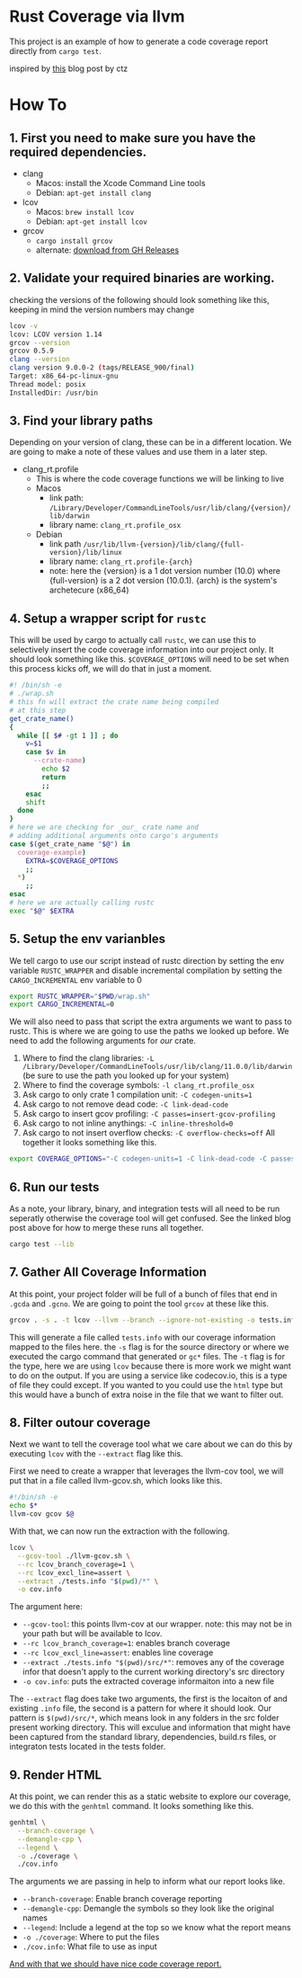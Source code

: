# Rust Coverage via llvm
This project is an example of how to generate a code coverage report
directly from `cargo test`.

inspired by [this](https://jbp.io/2017/07/19/measuring-test-coverage-of-rust-programs#only-profiling-relevent-code) blog post by ctz

# How To
## 1. First you need to make sure you have the required dependencies.
- clang
    - Macos: install the Xcode Command Line tools
    - Debian: `apt-get install clang`
- lcov
    - Macos: `brew install lcov`
    - Debian: `apt-get install lcov`
- grcov
    - `cargo install grcov`
    - alternate: [download from GH Releases](https://github.com/mozilla/grcov/releases)
## 2. Validate your required binaries are working.
checking the versions of the following should look something like
this, keeping in mind the version numbers may change
```sh
lcov -v 
lcov: LCOV version 1.14
grcov --version
grcov 0.5.9
clang --version
clang version 9.0.0-2 (tags/RELEASE_900/final)
Target: x86_64-pc-linux-gnu
Thread model: posix
InstalledDir: /usr/bin
```
## 3. Find your library paths
Depending on your version of clang, these can be in a different location.
We are going to make a note of these values and use them in a later step.
- clang_rt.profile
    - This is where the code coverage functions we will be linking to live
    - Macos
        - link path: `/Library/Developer/CommandLineTools/usr/lib/clang/{version}/lib/darwin`
        - library name: `clang_rt.profile_osx`
    - Debian
        - link path `/usr/lib/llvm-{version}/lib/clang/{full-version}/lib/linux`
        - library name: `clang_rt.profile-{arch}`
        - note: here the {version} is a 1 dot version number (10.0) where {full-version} is a 2 dot version (10.0.1). {arch} is the system's archetecure (x86_64)

## 4. Setup a wrapper script for `rustc`

This will be used by cargo to actually call `rustc`, we can use this to 
selectively insert the code coverage information into our project only.
It should look something like this. `$COVERAGE_OPTIONS` will need to be
set when this process kicks off, we will do that in just a moment.
```sh
#! /bin/sh -e
# ./wrap.sh
# this fn will extract the crate name being compiled
# at this step
get_crate_name()
{
  while [[ $# -gt 1 ]] ; do
    v=$1
    case $v in
      --crate-name)
        echo $2
        return
        ;;
    esac
    shift
  done
}
# here we are checking for _our_ crate name and 
# adding additional arguments onto cargo's arguments
case $(get_crate_name "$@") in
  coverage-example)
    EXTRA=$COVERAGE_OPTIONS
    ;;
  *)
    ;;
esac
# here we are actually calling rustc
exec "$@" $EXTRA
```

## 5. Setup the env varianbles

We tell cargo to use our script instead of rustc direction
by setting the env variable `RUSTC_WRAPPER` and disable
incremental compilation by setting the  `CARGO_INCREMENTAL` env variable to 0

```sh
export RUSTC_WRAPPER="$PWD/wrap.sh"
export CARGO_INCREMENTAL=0
```
We will also need to pass that script the extra arguments
we want to pass to rustc. This is where we are going to use
the paths we looked up before. We need to add the following
arguments for _our_ crate.


1. Where to find the clang libraries: `-L /Library/Developer/CommandLineTools/usr/lib/clang/11.0.0/lib/darwin` (be sure to use the path you looked up for your system)
2. Where to find the coverage symbols: `-l clang_rt.profile_osx`
3. Ask cargo to only crate 1 compilation unit: `-C codegen-units=1`
4. Ask cargo to not remove dead code: `-C link-dead-code`
5. Ask cargo to insert gcov profiling: `-C passes=insert-gcov-profiling`
6. Ask cargo to not inline anythings: `-C inline-threshold=0`
7. Ask cargo to not insert overflow checks: `-C overflow-checks=off`
All together it looks something like this.

```sh
export COVERAGE_OPTIONS="-C codegen-units=1 -C link-dead-code -C passes=insert-gcov-profiling -L /Library/Developer/CommandLineTools/usr/lib/clang/11.0.0/lib/darwin -l clang_rt.profile_osx -C inline-threshold=0 -C overflow-checks=off"
```


## 6. Run our tests
As a note, your library, binary, and integration
tests will all need to be run seperatly otherwise
the coverage tool will get confused. See the linked
blog post above for how to merge these runs all together.

```sh
cargo test --lib
```

## 7. Gather All Coverage Information
At this point, your project folder will be full of a bunch of files
that end in `.gcda` and `.gcno`. We are going to point the tool `grcov`
at these like this.

```sh
grcov . -s . -t lcov --llvm --branch --ignore-not-existing -o tests.info
```

This will generate a file called `tests.info` with our coverage information mapped
to the files here. the `-s` flag is for the source directory or where we executed the cargo
command that generated or `gc*` files. The `-t` flag is for the type, here we are using `lcov`
because there is more work we might want to do on the output. If you are using a service like
codecov.io, this is a type of file they could except. If you wanted to you could use the `html`
type but this would have a bunch of extra noise in the file that we want to filter out.

## 8. Filter outour coverage
Next we want to tell the coverage tool what we care about
we can do this by executing `lcov` with the `--extract` flag like this.

First we need to create a wrapper that leverages the llvm-cov tool, we will put that in a file called llvm-gcov.sh, which looks like this.

```sh
#!/bin/sh -e
echo $*
llvm-cov gcov $@
```
With that, we can now run the extraction with the following.

```sh
lcov \
  --gcov-tool ./llvm-gcov.sh \
  --rc lcov_branch_coverage=1 \
  --rc lcov_excl_line=assert \
  --extract ./tests.info "$(pwd)/*" \
  -o cov.info
```
The argument here:
- `--gcov-tool`: this points llvm-cov at our wrapper. note: this may not be in your path but will be available to lcov.
- `--rc lcov_branch_coverage=1`: enables branch coverage
- `--rc lcov_excl_line=assert`: enables line coverage
- `--extract ./tests.info "$(pwd)/src/*"`: removes any of the coverage infor that doesn't apply to the current working directory's src directory
- `-o cov.info`: puts the extracted coverage informaiton into a new file

The `--extract` flag does take two arguments, the first is the locaiton of 
and existing `.info` file, the second is a pattern
for where it should look. Our pattern is `$(pwd)/src/*`, which means
look in any folders in the src folder present working directory. This will
exculue and information that might have been captured from
the standard library, dependencies, build.rs files, or integraton tests located in the tests folder.

## 9. Render HTML
At this point, we can render this as a static website to explore
our coverage, we do this with the `genhtml` command. It looks something
like this.

```sh
genhtml \
  --branch-coverage \
  --demangle-cpp \
  --legend \
  -o ./coverage \
  ./cov.info
```
The arguments we are passing in help to inform what our report looks like.

- `--branch-coverage`: Enable branch coverage reporting
- `--demangle-cpp`: Demangle the symbols so they look like the original names
- `--legend`: Include a legend at the top so we know what the report means
- `-o ./coverage`: Where to put the files
- `./cov.info`: What file to use as input

[And with that we should have nice code coverage report.](https://freemasen.github.io/coverage-example)